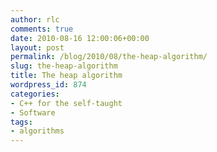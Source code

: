 ```yaml
---
author: rlc
comments: true
date: 2010-08-16 12:00:06+00:00
layout: post
permalink: /blog/2010/08/the-heap-algorithm/
slug: the-heap-algorithm
title: The heap algorithm
wordpress_id: 874
categories:
- C++ for the self-taught
- Software
tags:
- algorithms
---
```


